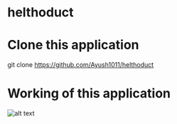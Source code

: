 # helthoduct

# Clone this application
git clone https://github.com/Ayush1011/helthoduct

# Working of this application
![alt text](https://media-exp1.licdn.com/dms/image/C512DAQFh63iwpRRTUQ/profile-treasury-image-shrink_480_480/0/1601802893813?e=1607864400&v=beta&t=Jh-ISXSn63xAXLQ9k_PouhGQYRfB0KBRcag1SrHqomc)

